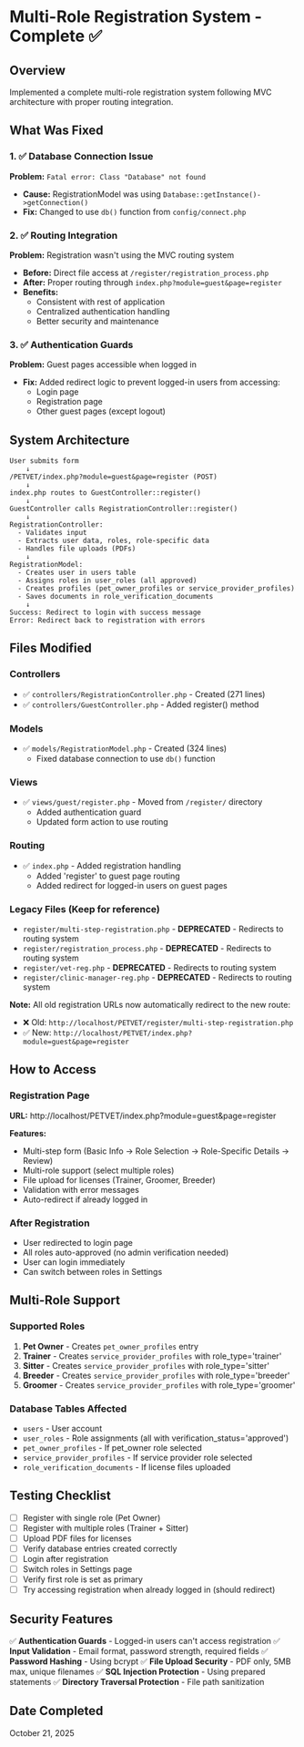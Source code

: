 # Multi-Role Registration System - Complete ✅

## Overview
Implemented a complete multi-role registration system following MVC architecture with proper routing integration.

## What Was Fixed

### 1. ✅ Database Connection Issue
**Problem:** `Fatal error: Class "Database" not found`
- **Cause:** RegistrationModel was using `Database::getInstance()->getConnection()` 
- **Fix:** Changed to use `db()` function from `config/connect.php`

### 2. ✅ Routing Integration
**Problem:** Registration wasn't using the MVC routing system
- **Before:** Direct file access at `/register/registration_process.php`
- **After:** Proper routing through `index.php?module=guest&page=register`
- **Benefits:**
  - Consistent with rest of application
  - Centralized authentication handling
  - Better security and maintenance

### 3. ✅ Authentication Guards
**Problem:** Guest pages accessible when logged in
- **Fix:** Added redirect logic to prevent logged-in users from accessing:
  - Login page
  - Registration page
  - Other guest pages (except logout)

## System Architecture

```
User submits form
    ↓
/PETVET/index.php?module=guest&page=register (POST)
    ↓
index.php routes to GuestController::register()
    ↓
GuestController calls RegistrationController::register()
    ↓
RegistrationController:
  - Validates input
  - Extracts user data, roles, role-specific data
  - Handles file uploads (PDFs)
    ↓
RegistrationModel:
  - Creates user in users table
  - Assigns roles in user_roles (all approved)
  - Creates profiles (pet_owner_profiles or service_provider_profiles)
  - Saves documents in role_verification_documents
    ↓
Success: Redirect to login with success message
Error: Redirect back to registration with errors
```

## Files Modified

### Controllers
- ✅ `controllers/RegistrationController.php` - Created (271 lines)
- ✅ `controllers/GuestController.php` - Added register() method

### Models
- ✅ `models/RegistrationModel.php` - Created (324 lines)
  - Fixed database connection to use `db()` function

### Views
- ✅ `views/guest/register.php` - Moved from `/register/` directory
  - Added authentication guard
  - Updated form action to use routing

### Routing
- ✅ `index.php` - Added registration handling
  - Added 'register' to guest page routing
  - Added redirect for logged-in users on guest pages

### Legacy Files (Keep for reference)
- `register/multi-step-registration.php` - **DEPRECATED** - Redirects to routing system
- `register/registration_process.php` - **DEPRECATED** - Redirects to routing system
- `register/vet-reg.php` - **DEPRECATED** - Redirects to routing system
- `register/clinic-manager-reg.php` - **DEPRECATED** - Redirects to routing system

**Note:** All old registration URLs now automatically redirect to the new route:
- ❌ Old: `http://localhost/PETVET/register/multi-step-registration.php`
- ✅ New: `http://localhost/PETVET/index.php?module=guest&page=register`

## How to Access

### Registration Page
**URL:** http://localhost/PETVET/index.php?module=guest&page=register

**Features:**
- Multi-step form (Basic Info → Role Selection → Role-Specific Details → Review)
- Multi-role support (select multiple roles)
- File upload for licenses (Trainer, Groomer, Breeder)
- Validation with error messages
- Auto-redirect if already logged in

### After Registration
- User redirected to login page
- All roles auto-approved (no admin verification needed)
- User can login immediately
- Can switch between roles in Settings

## Multi-Role Support

### Supported Roles
1. **Pet Owner** - Creates `pet_owner_profiles` entry
2. **Trainer** - Creates `service_provider_profiles` with role_type='trainer'
3. **Sitter** - Creates `service_provider_profiles` with role_type='sitter'
4. **Breeder** - Creates `service_provider_profiles` with role_type='breeder'
5. **Groomer** - Creates `service_provider_profiles` with role_type='groomer'

### Database Tables Affected
- `users` - User account
- `user_roles` - Role assignments (all with verification_status='approved')
- `pet_owner_profiles` - If pet_owner role selected
- `service_provider_profiles` - If service provider role selected
- `role_verification_documents` - If license files uploaded

## Testing Checklist

- [ ] Register with single role (Pet Owner)
- [ ] Register with multiple roles (Trainer + Sitter)
- [ ] Upload PDF files for licenses
- [ ] Verify database entries created correctly
- [ ] Login after registration
- [ ] Switch roles in Settings page
- [ ] Verify first role is set as primary
- [ ] Try accessing registration when already logged in (should redirect)

## Security Features

✅ **Authentication Guards** - Logged-in users can't access registration
✅ **Input Validation** - Email format, password strength, required fields
✅ **Password Hashing** - Using bcrypt
✅ **File Upload Security** - PDF only, 5MB max, unique filenames
✅ **SQL Injection Protection** - Using prepared statements
✅ **Directory Traversal Protection** - File path sanitization

## Date Completed
October 21, 2025
